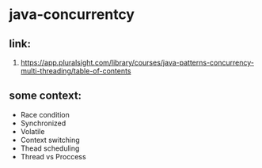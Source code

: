 # java-concurrentcy
## link:
1. https://app.pluralsight.com/library/courses/java-patterns-concurrency-multi-threading/table-of-contents
## some context:
- Race condition
- Synchronized
- Volatile
- Context switching
- Thead scheduling
- Thread vs Proccess
